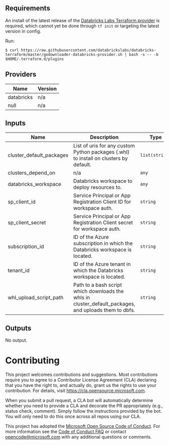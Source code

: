 ## Requirements

An install of the latest release of the [Databricks Labs Terraform provider](https://github.com/databrickslabs/terraform-provider-databricks) is required, which cannot yet be done through `tf init` or targeting the latest version in config.

Run: 
```shell
$ curl https://raw.githubusercontent.com/databrickslabs/databricks-terraform/master/godownloader-databricks-provider.sh | bash -s -- -b $HOME/.terraform.d/plugins
```

## Providers

| Name | Version |
|------|---------|
| databricks | n/a |
| null | n/a |

## Inputs

| Name | Description | Type | Default | Required |
|------|-------------|------|---------|:--------:|
| cluster\_default\_packages | List of uris for any custom Python packages (.whl) to install on clusters by default. | `list(string)` | `[]` | no |
| clusters\_depend\_on | n/a | `any` | `null` | no |
| databricks\_workspace | Databricks workspace to deploy resources to. | `any` | n/a | yes |
| sp\_client\_id | Service Principal or App Registration Client ID for workspace auth. | `string` | n/a | yes |
| sp\_client\_secret | Service Principal or App Registration Client secret for workspace auth. | `string` | n/a | yes |
| subscription\_id | ID of the Azure subscription in which the Databricks workspace is located. | `string` | n/a | yes |
| tenant\_id | ID of the Azure tenant in which the Databricks workspace is located. | `string` | n/a | yes |
| whl\_upload\_script\_path | Path to a bash script which downloads the whls in cluster\_default\_packages, and uploads them to dbfs. | `string` | `""` | no |

## Outputs

No output.

# Contributing

This project welcomes contributions and suggestions.  Most contributions require you to agree to a
Contributor License Agreement (CLA) declaring that you have the right to, and actually do, grant us
the rights to use your contribution. For details, visit https://cla.opensource.microsoft.com.

When you submit a pull request, a CLA bot will automatically determine whether you need to provide
a CLA and decorate the PR appropriately (e.g., status check, comment). Simply follow the instructions
provided by the bot. You will only need to do this once across all repos using our CLA.

This project has adopted the [Microsoft Open Source Code of Conduct](https://opensource.microsoft.com/codeofconduct/).
For more information see the [Code of Conduct FAQ](https://opensource.microsoft.com/codeofconduct/faq/) or
contact [opencode@microsoft.com](mailto:opencode@microsoft.com) with any additional questions or comments.
